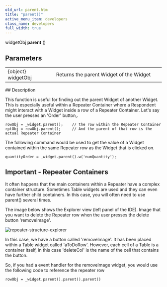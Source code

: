 ```yaml
---
old_url: parent.htm
title: "parent()"
active_menu_item: developers
class_name: developers
full_width: true
---
```



widgetObj **parent** ()

## Parameters

<table>
<tr>
<td width="169">
{object} widgetObj

</td>
<td width="17">
</td>
<td width="694">
Returns the parent Widget of the Widget

</td>
</tr>
</table>
## Description

This function is useful for finding out the parent Widget of another Widget. This is especially useful within a Repeater Container where a Respondent might interact with a Widget inside a row of a Repeater Container. Let's say the user presses an 'Order' button,.

    rowObj = _widget.parent();    // the row within the Repeater Container
    rptObj = rowObj.parent();     // And the parent of that row is the actual Repeater Container

The following command would be used to get the value of a Widget contained within the same Repeater row as the Widget that is clicked on.

    quantityOrder = _widget.parent().w('numQuantity');
    
   

## Important - Repeater Containers

It often happens that the main containers within a Repeater have a complex container structure. Sometimes Table widgets are used and they can even have further child containers. In this case, you will often need to use parent() several times.

The image below shows the Explorer view (left panel of the IDE). Image that you want to delete the Repeater row when the user presses the delete button 'removeImage'.

![repeater-structure-explorer](/img/docs/repeater-structure-explorer.zoom82.png)

In this case, we have a button called 'removeImage'. It has been placed within a Table widget called 'aToDoRow'. However, each cell of a Table is a container itself, in this case 'deleteCol' is the name of the cell that contains the button.

So, if you had a event handler for the removeImage widget, you would use the following code to reference the repeater row

	rowObj = _widget.parent().parent().parent()
